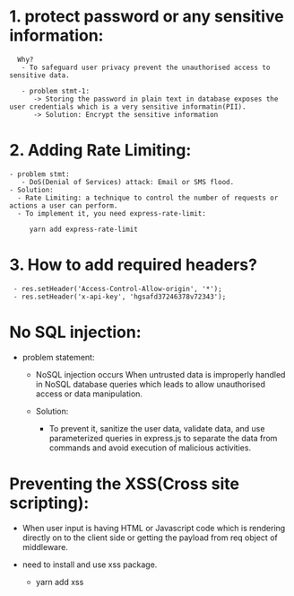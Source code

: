 # 1. protect password or any sensitive information:

      Why?
       - To safeguard user privacy prevent the unauthorised access to sensitive data.

       - problem stmt-1:
          -> Storing the password in plain text in database exposes the user credentials which is a very sensitive informatin(PII).
          -> Solution: Encrypt the sensitive information
# 2. Adding Rate Limiting:
    - problem stmt:
       - DoS(Denial of Services) attack: Email or SMS flood.
    - Solution:
      - Rate Limiting: a technique to control the number of requests or actions a user can perform.
      - To implement it, you need express-rate-limit:

         yarn add express-rate-limit
# 3. How to add required headers?

     - res.setHeader('Access-Control-Allow-origin', '*');
     - res.setHeader('x-api-key', 'hgsafd37246378v72343');

# No SQL injection:

  - problem statement:
     - NoSQL injection occurs When untrusted data is improperly handled in NoSQL database queries which leads to allow unauthorised access or data manipulation.

     - Solution:
        - To prevent it, sanitize the user data, validate data, and use parameterized queries in express.js to separate the data from commands and avoid execution of malicious activities.



# Preventing the XSS(Cross site scripting): 

   - When user input is having HTML or Javascript code which is rendering directly on to the client side or getting the payload from req object of middleware.

   - need to install and use xss package.
       - yarn add xss
